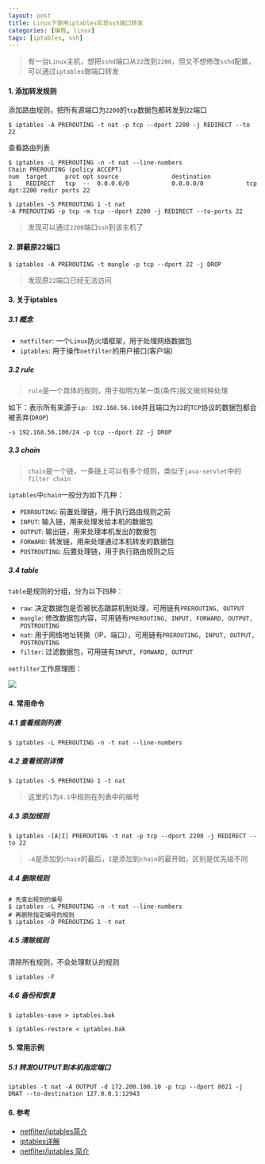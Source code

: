 ```yaml
---
layout: post
title: Linux下使用iptables实现ssh端口转发
categories: [编程, linux]
tags: [iptables, ssh]
---
```



> 有一台`Linux`主机，想把`sshd`端口从`22`改到`2200`，但又不想修改`sshd`配置，可以通过`iptables`做端口转发

#### 1. 添加转发规则

添加路由规则，把所有源端口为`2200`的`tcp`数据包都转发到`22`端口

```
$ iptables -A PREROUTING -t nat -p tcp --dport 2200 -j REDIRECT --to 22
```

查看路由列表
```
$ iptables -L PREROUTING -n -t nat --line-numbers
Chain PREROUTING (policy ACCEPT)
num  target     prot opt source               destination
1    REDIRECT   tcp  --  0.0.0.0/0            0.0.0.0/0            tcp dpt:2200 redir ports 22

$ iptables -S PREROUTING 1 -t nat
-A PREROUTING -p tcp -m tcp --dport 2200 -j REDIRECT --to-ports 22
```

> 发现可以通过`2200`端口`ssh`到该主机了

#### 2. 屏蔽原22端口

```
$ iptables -A PREROUTING -t mangle -p tcp --dport 22 -j DROP
```

> 发现原`22`端口已经无法访问

#### 3. 关于iptables

##### 3.1 概念

* `netfilter`: 一个`Linux`防火墙框架，用于处理网络数据包
* `iptables`: 用于操作`netfilter`的用户接口(客户端)

##### 3.2 rule

> `rule`是一个具体的规则，用于指明为某一类(条件)报文做何种处理

如下：表示所有来源于`ip: 192.168.56.100`并且端口为`22`的`TCP`协议的数据包都会被丢弃(`DROP`)
```
-s 192.168.56.100/24 -p tcp --dport 22 -j DROP
```

##### 3.3 chain

> `chain`是一个链，一条链上可以有多个规则，类似于`java-servlet`中的`filter chain`

`iptables`中`chain`一般分为如下几种：

* `PERROUTING`: 前置处理链，用于执行路由规则之前
* `INPUT`: 输入链，用来处理发给本机的数据包
* `OUTPUT`: 输出链，用来处理本机发出的数据包
* `FORWARD`: 转发链，用来处理通过本机转发的数据包
* `POSTROUTING`: 后置处理链，用于执行路由规则之后

##### 3.4 table

`table`是规则的分组，分为以下四种：

* `raw`: 决定数据包是否被状态跟踪机制处理，可用链有`PREROUTING, OUTPUT`
* `mangle`: 修改数据包内容，可用链有`PREROUTING, INPUT, FORWARD, OUTPUT, POSTROUTING`
* `nat`: 用于网络地址转换（IP、端口），可用链有`PREROUTING, INPUT, OUTPUT, POSTROUTING`
* `filter`: 过滤数据包，可用链有`INPUT, FORWARD, OUTPUT`

`netfilter`工作原理图：

![]({{site.url}}/public/images/2018-10-24-iptables-ssh-forward.png)

#### 4. 常用命令

##### 4.1 查看规则列表

```
$ iptables -L PREROUTING -n -t nat --line-numbers
```

##### 4.2 查看规则详情

```
$ iptables -S PREROUTING 1 -t nat
```

> 这里的`1`为`4.1`中规则在列表中的编号

##### 4.3 添加规则

```
$ iptables -[A|I] PREROUTING -t nat -p tcp --dport 2200 -j REDIRECT --to 22
```

> `-A`是添加到`chain`的最后，`I`是添加到`chain`的最开始，区别是优先级不同

##### 4.4 删除规则

```
# 先查出规则的编号
$ iptables -L PREROUTING -n -t nat --line-numbers
# 再删除指定编号的规则
$ iptables -D PREROUTING 1 -t nat
```

##### 4.5 清除规则

清除所有规则，不会处理默认的规则
```
$ iptables -F
```

##### 4.6 备份和恢复

```
$ iptables-save > iptables.bak

$ iptables-restore < iptables.bak
```

#### 5. 常用示例

##### 5.1 转发OUTPUT到本机指定端口

```
iptables -t nat -A OUTPUT -d 172.200.100.10 -p tcp --dport 8021 -j DNAT --to-destination 127.0.0.1:12943
```


#### 6. 参考

* [netfilter/iptables简介](https://segmentfault.com/a/1190000009043962)
* [iptables详解](http://www.zsythink.net/archives/tag/iptables/)
* [netfilter/iptables 简介](https://www.ibm.com/developerworks/cn/linux/network/s-netip/index.html)
